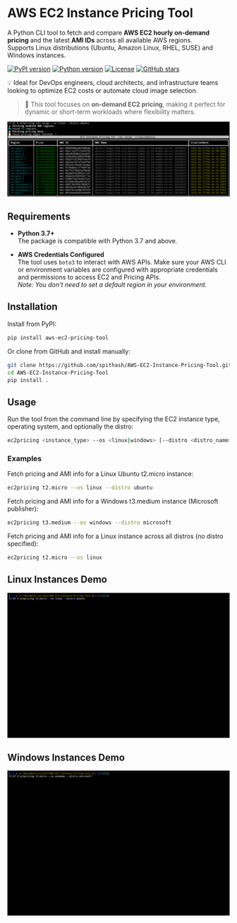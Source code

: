 # AWS EC2 Instance Pricing Tool

A Python CLI tool to fetch and compare **AWS EC2 hourly on-demand pricing** and the latest **AMI IDs** across all available AWS regions.  
Supports Linux distributions (Ubuntu, Amazon Linux, RHEL, SUSE) and Windows instances.

[![PyPI version](https://img.shields.io/pypi/v/aws-ec2-pricing-tool)](https://pypi.org/project/aws-ec2-pricing-tool/)
[![Python version](https://img.shields.io/pypi/pyversions/aws-ec2-pricing-tool)](https://pypi.org/project/aws-ec2-pricing-tool/)
[![License](https://img.shields.io/pypi/l/aws-ec2-pricing-tool)](https://github.com/spithash/AWS-EC2-Instance-Pricing-Tool/blob/main/LICENSE)
[![GitHub stars](https://img.shields.io/github/stars/spithash/AWS-EC2-Instance-Pricing-Tool?style=social)](https://github.com/spithash/AWS-EC2-Instance-Pricing-Tool/stargazers)


💡 Ideal for DevOps engineers, cloud architects, and infrastructure teams looking to optimize EC2 costs or automate cloud image selection.

> 🔖 This tool focuses on **on-demand EC2 pricing**, making it perfect for dynamic or short-term workloads where flexibility matters.

![AWS-EC2 Instance Pricing Tool](https://raw.githubusercontent.com/spithash/trunk/refs/heads/master/ec2pricing/AWS-EC2-Instance-Pricing-Tool.png)

## Requirements

- **Python 3.7+**  
  The package is compatible with Python 3.7 and above.

- **AWS Credentials Configured**  
  The tool uses `boto3` to interact with AWS APIs. Make sure your AWS CLI or environment variables are configured with appropriate credentials and permissions to access EC2 and Pricing APIs.  
  _Note: You don't need to set a default region in your environment._

## Installation

Install from PyPI:

```bash
pip install aws-ec2-pricing-tool
```

Or clone from GitHub and install manually:

```bash
git clone https://github.com/spithash/AWS-EC2-Instance-Pricing-Tool.git
cd AWS-EC2-Instance-Pricing-Tool
pip install .
```
## Usage

Run the tool from the command line by specifying the EC2 instance type, operating system, and optionally the distro:

```bash
ec2pricing <instance_type> --os <linux|windows> [--distro <distro_name>]
```

### Examples

Fetch pricing and AMI info for a Linux Ubuntu t2.micro instance:

```bash
ec2pricing t2.micro --os linux --distro ubuntu
```

Fetch pricing and AMI info for a Windows t3.medium instance (Microsoft publisher):

```bash
ec2pricing t3.medium --os windows --distro microsoft
```

Fetch pricing and AMI info for a Linux instance across all distros (no distro specified):

```bash
ec2pricing t2.micro --os linux
```
## Linux Instances Demo

![EC2 Pricing Linux](https://raw.githubusercontent.com/spithash/trunk/refs/heads/master/ec2pricing/ec2pricing-linux.gif)

## Windows Instances Demo

![EC2 Pricing Windows](https://raw.githubusercontent.com/spithash/trunk/refs/heads/master/ec2pricing/ec2pricing-windows.gif)
